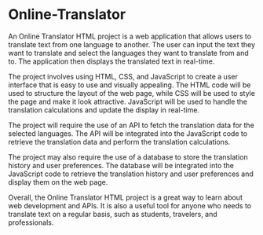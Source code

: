 # Online-Translator
An Online Translator HTML project is a web application that allows users to translate text from one language to another. The user can input the text they want to translate and select the languages they want to translate from and to. The application then displays the translated text in real-time.

The project involves using HTML, CSS, and JavaScript to create a user interface that is easy to use and visually appealing. The HTML code will be used to structure the layout of the web page, while CSS will be used to style the page and make it look attractive. JavaScript will be used to handle the translation calculations and update the display in real-time.

The project will require the use of an API to fetch the translation data for the selected languages. The API will be integrated into the JavaScript code to retrieve the translation data and perform the translation calculations.

The project may also require the use of a database to store the translation history and user preferences. The database will be integrated into the JavaScript code to retrieve the translation history and user preferences and display them on the web page.

Overall, the Online Translator HTML project is a great way to learn about web development and APIs. It is also a useful tool for anyone who needs to translate text on a regular basis, such as students, travelers, and professionals.
